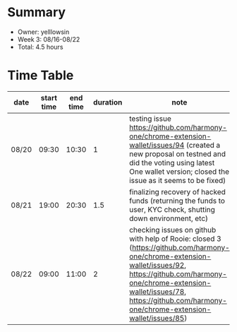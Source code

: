 # Summary
* Owner: yelllowsin
* Week 3: 08/16-08/22
* Total: 4.5 hours

# Time Table
| date  | start time  | end time | duration  |  note |
|---|---|---|---|---|
| 08/20 | 09:30  | 10:30 | 1  | testing issue https://github.com/harmony-one/chrome-extension-wallet/issues/94 (created a new proposal on testned and did the voting using latest One wallet version; closed the issue as it seems to be fixed) |
| 08/21 | 19:00  | 20:30 | 1.5  | finalizing recovery of hacked funds (returning the funds to user, KYC check, shutting down environment, etc) |
| 08/22 | 09:00  | 11:00 | 2  | checking issues on github with help of Rooie: closed 3 (https://github.com/harmony-one/chrome-extension-wallet/issues/92, https://github.com/harmony-one/chrome-extension-wallet/issues/78, https://github.com/harmony-one/chrome-extension-wallet/issues/85) |
